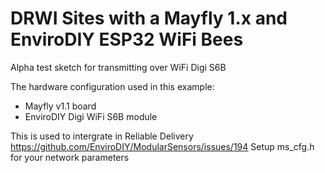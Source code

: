 # DRWI Sites with a Mayfly 1.x and EnviroDIY ESP32 WiFi Bees <!-- {#example_drwi_mayfly1_wifi} -->
Alpha test sketch for transmitting over WiFi Digi S6B 

The hardware configuration used in this example:
 * Mayfly v1.1 board
 * EnviroDIY Digi WiFi  S6B module

This is used to intergrate in Reliable Delivery
https://github.com/EnviroDIY/ModularSensors/issues/194
Setup ms_cfg.h for your network parameters

